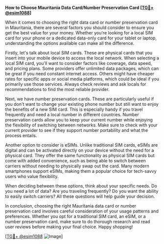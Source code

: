 **How to Choose Mauritania Data Card/Number Preservation Card [[TG💪+ @esim1088](https://t.me/s/esim1088)]**

When it comes to choosing the right data card or number preservation card in Mauritania, there are several factors you should consider to ensure you get the best value for your money. Whether you're looking for a local SIM card for your phone or a dedicated data-only card for your tablet or laptop, understanding the options available can make all the difference.

Firstly, let's talk about local SIM cards. These are physical cards that you insert into your mobile device to access the local network. When selecting a local SIM card, you'll want to consider factors like coverage, data speed, and pricing plans. Some providers offer unlimited data packages, which can be great if you need constant internet access. Others might have cheaper rates for specific apps or social media platforms, which could be ideal if you primarily use those services. Always check reviews and ask locals for recommendations to find the most reliable provider.

Next, we have number preservation cards. These are particularly useful if you don't want to change your existing phone number but still want to enjoy the benefits of a new SIM card. This is especially handy if you travel frequently and need a local number in different countries. Number preservation cards allow you to keep your current number while enjoying the flexibility of switching between networks. Make sure to check with your current provider to see if they support number portability and what the process entails.

Another option to consider is eSIMs. Unlike traditional SIM cards, eSIMs are digital and can be activated directly on your device without the need for a physical card. They offer the same functionality as physical SIM cards but come with added convenience, such as being able to switch between carriers without needing to physically swap out the card. Many modern smartphones support eSIMs, making them a popular choice for tech-savvy users who value flexibility.

When deciding between these options, think about your specific needs. Do you need a lot of data? Are you traveling frequently? Do you want the ability to easily switch carriers? All these questions will help guide your decision.

In conclusion, choosing the right Mauritania data card or number preservation card involves careful consideration of your usage patterns and preferences. Whether you opt for a traditional SIM card, an eSIM, or a number preservation card, make sure to do thorough research and read user reviews before making your final choice. Happy shopping!

[[TG💪+ @esim1088](https://t.me/s/esim1088) ![Image](https://i.postimg.cc/Y0z9fWf4/image.png)]
